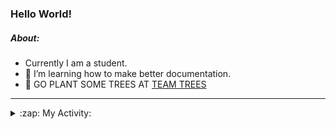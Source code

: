 ### Hello World!

##### About:
- Currently I am a student.
- 🌱 I’m learning how to make better documentation.
- 🌱 GO PLANT SOME TREES AT [TEAM TREES](https://teamtrees.org/)

---
<details>
  <summary>:zap: My Activity:</summary>
  
<!--START_SECTION:waka-->
![Code Time](http://img.shields.io/badge/Code%20Time-1%2C044%20hrs%2028%20mins-blue)

**I'm a Night 🦉** 

```text
🌞 Morning                124 commits         ██░░░░░░░░░░░░░░░░░░░░░░░   08.46 % 
🌆 Daytime                519 commits         █████████░░░░░░░░░░░░░░░░   35.43 % 
🌃 Evening                391 commits         ███████░░░░░░░░░░░░░░░░░░   26.69 % 
🌙 Night                  431 commits         ███████░░░░░░░░░░░░░░░░░░   29.42 % 
```
📅 **I'm Most Productive on Wednesday** 

```text
Monday                   226 commits         ████░░░░░░░░░░░░░░░░░░░░░   15.43 % 
Tuesday                  210 commits         ████░░░░░░░░░░░░░░░░░░░░░   14.33 % 
Wednesday                342 commits         ██████░░░░░░░░░░░░░░░░░░░   23.34 % 
Thursday                 155 commits         ███░░░░░░░░░░░░░░░░░░░░░░   10.58 % 
Friday                   170 commits         ███░░░░░░░░░░░░░░░░░░░░░░   11.60 % 
Saturday                 120 commits         ██░░░░░░░░░░░░░░░░░░░░░░░   08.19 % 
Sunday                   242 commits         ████░░░░░░░░░░░░░░░░░░░░░   16.52 % 
```


📊 **This Week I Spent My Time On** 

```text
🔥 Editors: 
VS Code                  2 hrs 32 mins       █████████████████████████   100.00 % 

🐱‍💻 Projects: 
EddieBot                 1 hr 8 mins         ███████████░░░░░░░░░░░░░░   44.98 % 
CSF22                    55 mins             █████████░░░░░░░░░░░░░░░░   36.58 % 
praise-demo              27 mins             █████░░░░░░░░░░░░░░░░░░░░   18.35 % 
praise                   0 secs              ░░░░░░░░░░░░░░░░░░░░░░░░░   00.09 % 
```


 Last Updated on 03/03/2023 21:02:55 UTC
<!--END_SECTION:waka-->
</details>
